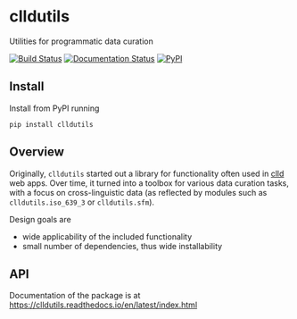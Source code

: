 # clldutils

Utilities for programmatic data curation

[![Build Status](https://github.com/clld/clldutils/workflows/tests/badge.svg)](https://github.com/clld/clldutils/actions?query=workflow%3Atests)
[![Documentation Status](https://readthedocs.org/projects/clldutils/badge/?version=latest)](https://clldutils.readthedocs.io/en/latest/?badge=latest)
[![PyPI](https://img.shields.io/pypi/v/clldutils.svg)](https://pypi.python.org/pypi/clldutils)


## Install

Install from PyPI running
```shell
pip install clldutils
```

## Overview

Originally, `clldutils` started out a library for functionality often used in [clld](https://github.com/clld/clld) 
web apps. Over time, it turned into a toolbox for various data curation tasks, with a focus on cross-linguistic
data (as reflected by modules such as `clldutils.iso_639_3` or `clldutils.sfm`).

Design goals are
- wide applicability of the included functionality
- small number of dependencies, thus wide installability


## API

Documentation of the package is at https://clldutils.readthedocs.io/en/latest/index.html

